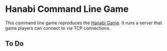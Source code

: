 # Hanabi Command Line Game

This command line game reproduces the [Hanabi Game](https://boardgamegeek.com/boardgame/98778/hanabi). It runs a server that game players can connect to via TCP connections.


## To Do
